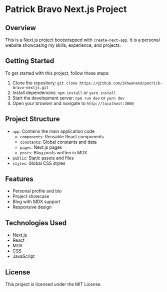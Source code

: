 **Patrick Bravo Next.js Project**
=====================================

**Overview**
------------

This is a Next.js project bootstrapped with `create-next-app`. It is a personal website showcasing my skills, experience, and projects.

**Getting Started**
-------------------

To get started with this project, follow these steps:

1. Clone the repository: `git clone https://github.com/ikhwanand/patrick-bravo-nextjs.git`
2. Install dependencies: `npm install` or `yarn install`
3. Start the development server: `npm run dev` or `yarn dev`
4. Open your browser and navigate to `http://localhost:3000`

**Project Structure**
---------------------

* `app`: Contains the main application code
	+ `components`: Reusable React components
	+ `constants`: Global constants and data
	+ `pages`: Next.js pages
	+ `posts`: Blog posts written in MDX
* `public`: Static assets and files
* `styles`: Global CSS styles

**Features**
------------

* Personal profile and bio
* Project showcase
* Blog with MDX support
* Responsive design

**Technologies Used**
----------------------

* Next.js
* React
* MDX
* CSS
* JavaScript

**License**
----------

This project is licensed under the MIT License.


